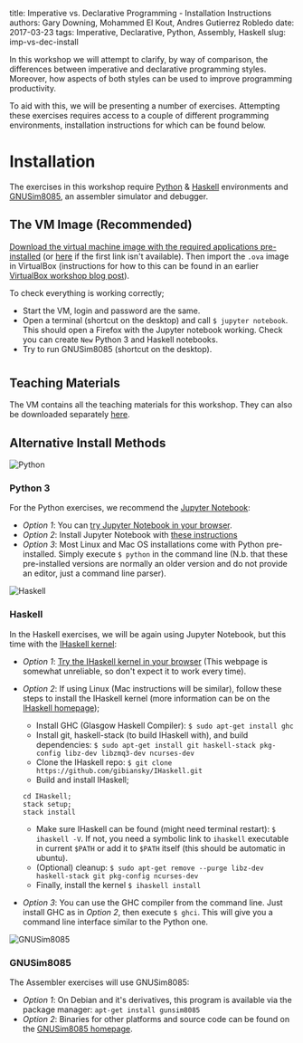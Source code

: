 title: Imperative vs. Declarative Programming - Installation Instructions
authors: Gary Downing, Mohammed El Kout, Andres Gutierrez Robledo
date: 2017-03-23
tags: Imperative, Declarative, Python, Assembly, Haskell
slug: imp-vs-dec-install

In this workshop we will attempt to clarify, by way of comparison, the differences between imperative and declarative programming styles. Moreover, how aspects of both styles can be used to improve programming productivity.

To aid with this, we will be presenting a number of exercises. Attempting these exercises requires access to a couple of different programming environments, installation instructions for which can be found below.

# Installation

The exercises in this workshop require [Python](https://www.python.org/) & [Haskell](https://www.haskell.org/) environments and [GNUSim8085](https://gnusim8085.github.io/), an assembler simulator and debugger.

## The VM Image (Recommended)

[Download the virtual machine image with the required applications pre-installed](http://www.southampton.ac.uk/~gmd1n15/LubuntuJupyterHaskellGNUSim.ova) (or [here](http://www.southampton.ac.uk/~ngcmbits/virtualmachines/LubuntuJupyterHaskellGNUSim.ova) if the first link isn't available). Then import the `.ova` image in VirtualBox (instructions for how to this can be found in an earlier [VirtualBox workshop blog post](https://computationalmodelling.bitbucket.io/tools/virtualbox-basics.html)).

To check everything is working correctly;

* Start the VM, login and password are the same.
* Open a terminal (shortcut on the desktop) and call `$ jupyter notebook`. This should open a Firefox with the Jupyter notebook working. Check you can create `New` Python 3 and Haskell notebooks.
* Try to run GNUSim8085 (shortcut on the desktop).

#
## Teaching Materials

The VM contains all the teaching materials for this workshop. They can also be downloaded separately [here]({filename}/imp-vs-dec/imp-vs-dec-teaching-materials.zip).

## Alternative Install Methods

![Python]( {filename}/imp-vs-dec/python.png "Python")
### Python 3

For the Python exercises, we recommend the [Jupyter Notebook](https://ipython.org/notebook.html):

* *Option 1*: You can [try Jupyter Notebook in your browser](https://try.jupyter.org/).
* *Option 2*: Install Jupyter Notebook with [these instructions](https://jupyter.org/install.html)
* *Option 3*: Most Linux and Mac OS installations come with Python pre-installed. Simply execute `$ python` in the command line (N.b. that these pre-installed versions are normally an older version and do not provide an editor, just a command line parser).

![Haskell]( {filename}/imp-vs-dec/haskell.png "Haskell")
### Haskell

In the Haskell exercises, we will be again using Jupyter Notebook, but this time with the [IHaskell kernel](https://github.com/gibiansky/IHaskell):

* *Option 1*: [Try the IHaskell kernel in your browser](https://try.jupyter.org/) (This webpage is somewhat unreliable, so don't expect it to work every time).
* *Option 2*: If using Linux (Mac instructions will be similar), follow these steps to install the IHaskell kernel (more information can be on the [IHaskell homepage](https://github.com/gibiansky/IHaskell));

    * Install GHC (Glasgow Haskell Compiler): `$ sudo apt-get install ghc`
    * Install git, haskell-stack (to build IHaskell with), and build dependencies: `$ sudo apt-get install git haskell-stack pkg-config libz-dev libzmq3-dev ncurses-dev`
    * Clone the IHaskell repo: `$ git clone https://github.com/gibiansky/IHaskell.git`
    * Build and install IHaskell;
    ```
    cd IHaskell;
    stack setup;
    stack install
    ```
    * Make sure IHaskell can be found (might need terminal restart): `$ ihaskell -V`. If not, you need a symbolic link to `ihaskell` executable in current `$PATH` or add it to `$PATH` itself (this should be automatic in ubuntu).
    * (Optional) cleanup: `$ sudo apt-get remove --purge libz-dev haskell-stack git pkg-config ncurses-dev`
    * Finally, install the kernel `$ ihaskell install`

* *Option 3*: You can use the GHC compiler from the command line. Just install GHC as in *Option 2*, then execute `$ ghci`. This will give you a command line interface similar to the Python one.

![GNUSim8085]( {filename}/imp-vs-dec/gnusim.png "GNUSim8085")
### GNUSim8085

The Assembler exercises will use GNUSim8085:

  * *Option 1*: On Debian and it's derivatives, this program is available via the package manager: `apt-get install gunsim8085`
  * *Option 2*: Binaries for other platforms and source code can be found on the [GNUSim8085 homepage](https://gnusim8085.github.io/).

